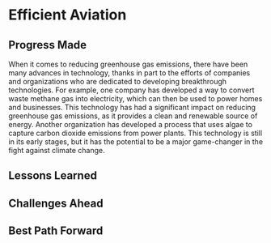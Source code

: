 # Efficient Aviation

## Progress Made



When it comes to reducing greenhouse gas emissions, there have been many advances in technology, thanks in part to the efforts of companies and organizations who are dedicated to developing breakthrough technologies. For example, one company has developed a way to convert waste methane gas into electricity, which can then be used to power homes and businesses. This technology has had a significant impact on reducing greenhouse gas emissions, as it provides a clean and renewable source of energy. Another organization has developed a process that uses algae to capture carbon dioxide emissions from power plants. This technology is still in its early stages, but it has the potential to be a major game-changer in the fight against climate change.

## Lessons Learned



## Challenges Ahead



## Best Path Forward


